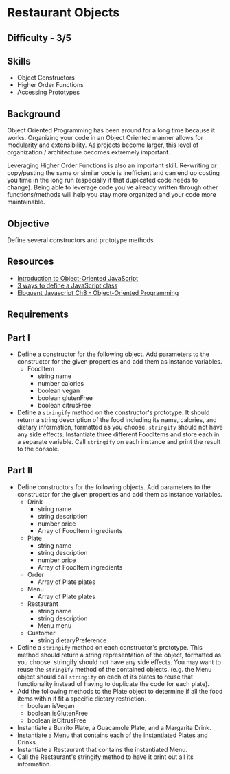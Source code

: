 Restaurant Objects
===============

Difficulty - 3/5
---------

Skills
---------
- Object Constructors
- Higher Order Functions
- Accessing Prototypes

Background
-----------
Object Oriented Programming has been around for a long time because it works.  Organizing your code in an Object Oriented manner allows for modularity and extensibility.  As projects become larger, this level of organization / architecture becomes extremely important.

Leveraging Higher Order Functions is also an important skill.  Re-writing or copy/pasting the same or similar code is inefficient and can end up costing you time in the long run (especially if that duplicated code needs to change).  Being able to leverage code you've already written through other functions/methods will help you stay more organized and your code more maintainable.

Objective
----------
Define several constructors and prototype methods.

Resources
---------
- <a href="https://developer.mozilla.org/en-US/docs/Web/JavaScript/Introduction_to_Object-Oriented_JavaScript">Introduction to Object-Oriented JavaScript</a>
- <a href="http://www.phpied.com/3-ways-to-define-a-javascript-class/">3 ways to define a JavaScript class</a>
- <a href="http://eloquentjavascript.net/chapter8.html">Eloquent Javascript Ch8 - Object-Oriented Programming</a>

Requirements
----------

Part I
---------
- Define a constructor for the following object. Add parameters to the constructor for the given properties and add them as instance variables.
    - FoodItem
        - string name
        - number calories
        - boolean vegan
        - boolean glutenFree
        - boolean citrusFree
- Define a <code>stringify</code> method on the constructor's prototype. It should return a string description of the food including its name, calories, and dietary information, formatted as you choose. <code>stringify</code> should not have any side effects.
Instantiate three different FoodItems and store each in a separate variable. Call <code>stringify</code> on each instance and print the result to the console.

Part II
----------
- Define constructors for the following objects. Add parameters to the constructor for the given properties and add them as instance variables.
    - Drink
        - string name
        - string description
        - number price
        - Array of FoodItem ingredients
    - Plate
        - string name
        - string description
        - number price
        - Array of FoodItem ingredients
    - Order
        - Array of Plate plates
    - Menu
        - Array of Plate plates
    - Restaurant
        - string name
        - string description
        - Menu menu
    - Customer
        - string dietaryPreference
- Define a <code>stringify</code> method on each constructor's prototype. This method should return a string representation of the object, formatted as you choose. stringify should not have any side effects. You may want to reuse the <code>stringify</code> method of the contained objects. (e.g. the Menu object should call <code>stringify</code> on each of its plates to reuse that functionality instead of having to duplicate the code for each plate).
- Add the following methods to the Plate object to determine if all the food items within it fit a specific dietary restriction.
    - boolean isVegan
    - boolean isGlutenFree
    - boolean isCitrusFree
- Instantiate a Burrito Plate, a Guacamole Plate, and a Margarita Drink.
- Instantiate a Menu that contains each of the instantiated Plates and Drinks.
- Instantiate a Restaurant that contains the instantiated Menu.
- Call the Restaurant's stringify method to have it print out all its information.